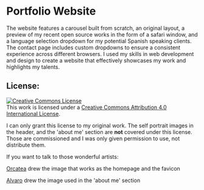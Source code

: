 # Portfolio Website

The website features a carousel built from scratch, an original layout, a preview of my recent open source works in the form of a safari window, and a language selection dropdown for my potential Spanish speaking clients. The contact page includes custom dropdowns to ensure a consistent experience across different browsers. I used my skills in web development and design to create a website that effectively showcases my work and highlights my talents.

## License:
<a rel="license" href="http://creativecommons.org/licenses/by/4.0/"><img alt="Creative Commons License" style="border-width:0" src="https://i.creativecommons.org/l/by/4.0/88x31.png" /></a><br />This work is licensed under a <a rel="license" href="http://creativecommons.org/licenses/by/4.0/">Creative Commons Attribution 4.0 International License</a>.

I can only grant this license to my original work. The self portrait images in the header, and the 'about me' section are **not** covered under this license. Those are commissioned and I was only given permission to use, not distribute them.

If you want to talk to those wonderful artists:

<a href="https://linktr.ee/orcatea">Orcatea</a> drew the image that works as the homepage and the favicon

<a href="https://alvarocmart.com/">Alvaro</a> drew the image used in the 'about me' section
